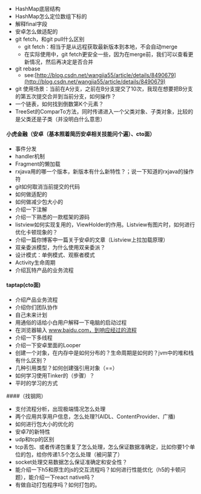 #### 
* HashMap底层结构
* HashMap怎么定位数组下标的
* 解释final字段
* 安卓怎么做适配的
* git fetch，和git pull什么区别
	* git fetch：相当于是从远程获取最新版本到本地，不会自动merge
	* 在实际使用中，git fetch更安全一些，因为在merge前，我们可以查看更新情况，然后再决定是否合并
* git rebase
	* see:[http://blog.csdn.net/wangjia55/article/details/8490679](http://blog.csdn.net/wangjia55/article/details/8490679)
* git 使用场景：当前在A分支，之前在B分支提交了10次，我现在想要把B分支的第五次提交合并到当前分支，如何操作？
* 一个链表，如何找到倒数第K个元素？
* TreeSet的ComparTo方法，同时传递进入一个父类对象、子类对象，比较的是父类还是子类（并没明白什么意思）

#### 小虎金融（安卓（基本照着简历安卓相关技能问个遍）、cto面）
* 事件分发
* handler机制
* Fragment的懒加载 
* rxjava用的哪一个版本，新版本有什么新特性？；说一下知道的rxjava的操作符
* git如何取消当前提交的代码
* 如何做适配的
* 如何做减少包大小的
* 介绍一下注解
* 介绍一下熟悉的一款框架的源码
* listview如何实现复用的，ViewHolder的作用。Listview有图片时，如何进行优化卡顿现象的？
* 介绍一篇你博客中一篇关于安卓的文章（Listview上拉加载原理）
* 双亲委派模型，为什么使用双亲委派？
* 设计模式：单例模式、观察者模式
* Activity生命周期
* 介绍瓦特产品的业务流程

#### taptap(cto面)
* 介绍产品业务流程
* 介绍你们团队协作
* 自己未来计划
* 用通俗的话给小白用户解释一下电脑的启动过程
* 在浏览器输入 www.baidu.com，到响应经过的流程
* 介绍一下多线程
* 介绍一下安卓里面的Looper
* 创建一个对象，在内存中是如何分布的？生命周期是如何的？jvm中的堆和栈有什么区别？
* 几种引用类型？如何创建强引用对象（==）
* 如何学习使用Tinker的（步骤）？
* 平时的学习的方式

####（找钢网）
* 支付流程分析，出现极端情况怎么处理
* 两个应用共享用户信息，怎么处理?(AIDL、ContentProvider、广播)
* 如何进行包大小的优化的
* 安卓7的新特性
* udp和tcp的区别
* tcp丢包、或者传递包重复了怎么处理，怎么保证数据准确定，比如你要1个单位的包，给你传递1.5个怎么处理（被问蒙了）
* socket处理交易数据怎么保证准确定和安全性？
* 能介绍一下h5和原生的js的交互流程吗？如何进行性能优化（h5的卡顿问题），能介绍一下react native吗？
* 有做自动打包程序吗？如何打包的。

